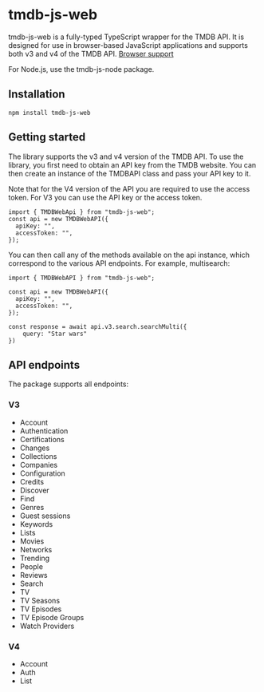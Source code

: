# tmdb-js-web

tmdb-js-web is a fully-typed TypeScript wrapper for the TMDB API. It is designed for use in browser-based JavaScript applications and supports both v3 and v4 of the TMDB API. [Browser support](https://caniuse.com/?search=fetch)

For Node.js, use the tmdb-js-node package.

## Installation

```
npm install tmdb-js-web
```

## Getting started

The library supports the v3 and v4 version of the TMDB API. To use the library, you first need to obtain an API key from the TMDB website. You can then create an instance of the TMDBAPI class and pass your API key to it.

Note that for the V4 version of the API you are required to use the access token. For V3 you can use the API key or the access token.

```
import { TMDBWebApi } from "tmdb-js-web";
const api = new TMDBWebAPI({
  apiKey: "",
  accessToken: "",
});
```

You can then call any of the methods available on the api instance, which correspond to the various API endpoints. For example, multisearch:

```
import { TMDBWebAPI } from "tmdb-js-web";

const api = new TMDBWebAPI({
  apiKey: "",
  accessToken: "",
});

const response = await api.v3.search.searchMulti({
    query: "Star wars"
})
```

## API endpoints

The package supports all endpoints:

### V3

- Account
- Authentication
- Certifications
- Changes
- Collections
- Companies
- Configuration
- Credits
- Discover
- Find
- Genres
- Guest sessions
- Keywords
- Lists
- Movies
- Networks
- Trending
- People
- Reviews
- Search
- TV
- TV Seasons
- TV Episodes
- TV Episode Groups
- Watch Providers

### V4

- Account
- Auth
- List
